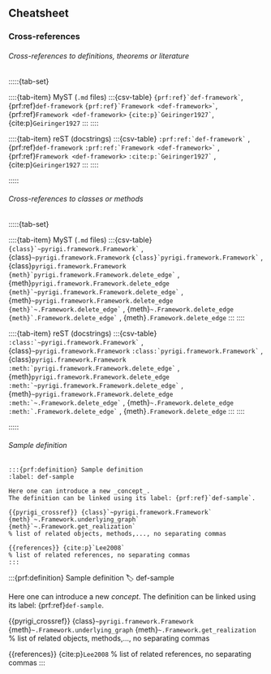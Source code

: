 ## Cheatsheet

### Cross-references


###### Cross-references to definitions, theorems or literature

:::::{tab-set}

::::{tab-item} MyST (`.md` files)
:::{csv-table}
`` {prf:ref}`def-framework` ``, {prf:ref}`def-framework`
`` {prf:ref}`Framework <def-framework>` ``, {prf:ref}`Framework <def-framework>`
`` {cite:p}`Geiringer1927` ``, {cite:p}`Geiringer1927` 
:::
::::

::::{tab-item} reST  (docstrings)
:::{csv-table}
`` :prf:ref:`def-framework` `` , {prf:ref}`def-framework`
`` :prf:ref:`Framework <def-framework>` `` , {prf:ref}`Framework <def-framework>`
`` :cite:p:`Geiringer1927` `` , {cite:p}`Geiringer1927`
:::
::::

:::::



###### Cross-references to classes or methods


:::::{tab-set}

::::{tab-item} MyST (`.md` files)
:::{csv-table}
`` {class}`~pyrigi.framework.Framework` `` , {class}`~pyrigi.framework.Framework`
`` {class}`pyrigi.framework.Framework` `` , {class}`pyrigi.framework.Framework`
`` {meth}`pyrigi.framework.Framework.delete_edge` `` , {meth}`pyrigi.framework.Framework.delete_edge`
`` {meth}`~pyrigi.framework.Framework.delete_edge` `` , {meth}`~pyrigi.framework.Framework.delete_edge`
`` {meth}`~.Framework.delete_edge` `` , {meth}`~.Framework.delete_edge`
`` {meth}`.Framework.delete_edge` `` , {meth}`.Framework.delete_edge`
:::
::::

::::{tab-item} reST  (docstrings)
:::{csv-table}
`` :class:`~pyrigi.framework.Framework` `` , {class}`~pyrigi.framework.Framework`
`` :class:`pyrigi.framework.Framework` `` , {class}`pyrigi.framework.Framework`
`` :meth:`pyrigi.framework.Framework.delete_edge` `` , {meth}`pyrigi.framework.Framework.delete_edge`
`` :meth:`~pyrigi.framework.Framework.delete_edge` `` , {meth}`~pyrigi.framework.Framework.delete_edge`
`` :meth:`~.Framework.delete_edge` `` , {meth}`~.Framework.delete_edge`
`` :meth:`.Framework.delete_edge` `` , {meth}`.Framework.delete_edge`
:::
::::

:::::


###### Sample definition

````myst
:::{prf:definition} Sample definition
:label: def-sample

Here one can introduce a new _concept_.
The definition can be linked using its label: {prf:ref}`def-sample`.

{{pyrigi_crossref}} {class}`~pyrigi.framework.Framework`
{meth}`~.Framework.underlying_graph`
{meth}`~.Framework.get_realization`
% list of related objects, methods,..., no separating commas

{{references}} {cite:p}`Lee2008`
% list of related references, no separating commas
:::
````

:::{prf:definition} Sample definition
:label: def-sample

Here one can introduce a new _concept_.
The definition can be linked using its label: {prf:ref}`def-sample`.

{{pyrigi_crossref}} {class}`~pyrigi.framework.Framework`
{meth}`~.Framework.underlying_graph`
{meth}`~.Framework.get_realization`
% list of related objects, methods,..., no separating commas

{{references}} {cite:p}`Lee2008`
% list of related references, no separating commas
:::

